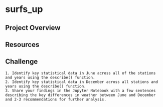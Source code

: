 # surfs_up
## Project Overview

## Resources

## Challenge

    1. Identify key statistical data in June across all of the stations and years using the describe() function.
    2. Identify key statistical data in December across all stations and years using the describe() function.
    3. Share your findings in the Jupyter Notebook with a few sentences describing the key differences in weather between June and December and 2-3 recommendations for further analysis.
